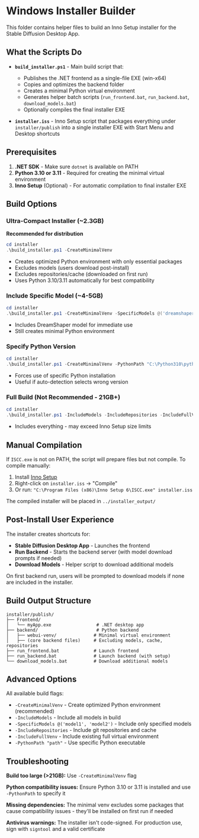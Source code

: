# Windows Installer Builder

This folder contains helper files to build an Inno Setup installer for the Stable Diffusion Desktop App.

## What the Scripts Do

- **`build_installer.ps1`** - Main build script that:
  - Publishes the .NET frontend as a single-file EXE (win-x64)
  - Copies and optimizes the backend folder 
  - Creates a minimal Python virtual environment
  - Generates helper batch scripts (`run_frontend.bat`, `run_backend.bat`, `download_models.bat`)
  - Optionally compiles the final installer EXE

- **`installer.iss`** - Inno Setup script that packages everything under `installer/publish` into a single installer EXE with Start Menu and Desktop shortcuts

## Prerequisites

1. **.NET SDK** - Make sure `dotnet` is available on PATH
2. **Python 3.10 or 3.11** - Required for creating the minimal virtual environment  
3. **Inno Setup** (Optional) - For automatic compilation to final installer EXE

## Build Options

### Ultra-Compact Installer (~2.3GB)
**Recommended for distribution**
```powershell
cd installer
.\build_installer.ps1 -CreateMinimalVenv
```
- Creates optimized Python environment with only essential packages
- Excludes models (users download post-install) 
- Excludes repositories/cache (downloaded on first run)
- Uses Python 3.10/3.11 automatically for best compatibility

### Include Specific Model (~4-5GB)
```powershell
cd installer  
.\build_installer.ps1 -CreateMinimalVenv -SpecificModels @('dreamshaper')
```
- Includes DreamShaper model for immediate use
- Still creates minimal Python environment

### Specify Python Version
```powershell
cd installer
.\build_installer.ps1 -CreateMinimalVenv -PythonPath "C:\Python310\python.exe"
```
- Forces use of specific Python installation
- Useful if auto-detection selects wrong version

### Full Build (Not Recommended - 21GB+)
```powershell  
cd installer
.\build_installer.ps1 -IncludeModels -IncludeRepositories -IncludeFullVenv
```
- Includes everything - may exceed Inno Setup size limits

## Manual Compilation

If `ISCC.exe` is not on PATH, the script will prepare files but not compile. To compile manually:

1. Install [Inno Setup](https://jrsoftware.org/isdl.php)
2. Right-click on `installer.iss` → "Compile"
3. Or run: `"C:\Program Files (x86)\Inno Setup 6\ISCC.exe" installer.iss`

The compiled installer will be placed in `../installer_output/`

## Post-Install User Experience  

The installer creates shortcuts for:
- **Stable Diffusion Desktop App** - Launches the frontend
- **Run Backend** - Starts the backend server (with model download prompts if needed)
- **Download Models** - Helper script to download additional models

On first backend run, users will be prompted to download models if none are included in the installer.

## Build Output Structure

```
installer/publish/
├── Frontend/
│   └── myApp.exe                 # .NET desktop app  
├── backend/                      # Python backend
│   ├── webui-venv/              # Minimal virtual environment
│   ├── (core backend files)     # Excluding models, cache, repositories  
├── run_frontend.bat             # Launch frontend
├── run_backend.bat              # Launch backend (with setup)
└── download_models.bat          # Download additional models
```

## Advanced Options

All available build flags:
- `-CreateMinimalVenv` - Create optimized Python environment (recommended)
- `-IncludeModels` - Include all models in build
- `-SpecificModels @('model1', 'model2')` - Include only specified models
- `-IncludeRepositories` - Include git repositories and cache
- `-IncludeFullVenv` - Include existing full virtual environment  
- `-PythonPath "path"` - Use specific Python executable

## Troubleshooting

**Build too large (>21GB):** Use `-CreateMinimalVenv` flag

**Python compatibility issues:** Ensure Python 3.10 or 3.11 is installed and use `-PythonPath` to specify it

**Missing dependencies:** The minimal venv excludes some packages that cause compatibility issues - they'll be installed on first run if needed

**Antivirus warnings:** The installer isn't code-signed. For production use, sign with `signtool` and a valid certificate
